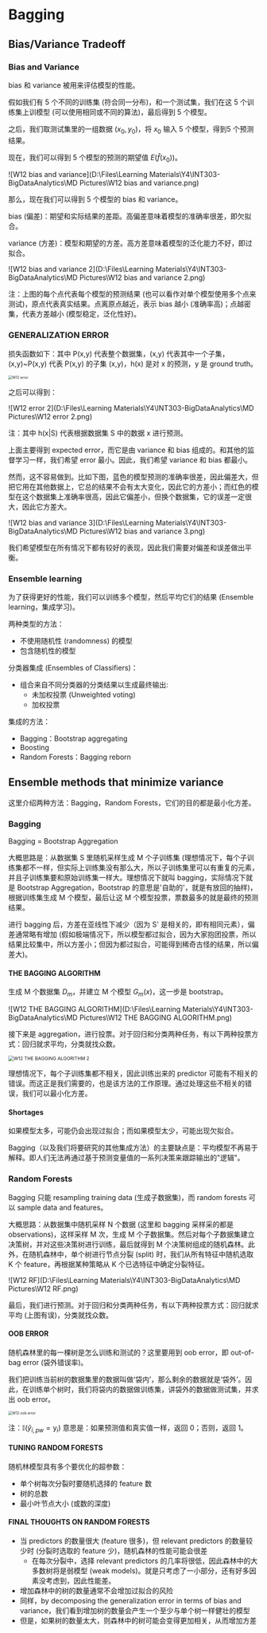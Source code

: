 # Bagging

## Bias/Variance Tradeoff

### Bias and Variance

bias 和 variance 被用来评估模型的性能。

假如我们有 5 个不同的训练集 (符合同一分布)，和一个测试集，我们在这 5 个训练集上训模型 (可以使用相同或不同的算法)，最后得到 5 个模型。

之后，我们取测试集里的一组数据 ($x_0, y_0$)，将 $x_0$ 输入 5 个模型，得到5 个预测结果。

现在，我们可以得到 5 个模型的预测的期望值 $E\left(\hat{f}\left(x_{0}\right)\right)$。

![W12 bias and variance](D:\Files\Learning Materials\Y4\INT303-BigDataAnalytics\MD Pictures\W12 bias and variance.png)

那么，现在我们可以得到 5 个模型的 bias 和 variance。

bias (偏差)：期望和实际结果的差距。高偏差意味着模型的准确率很差，即欠拟合。

variance (方差)：模型和期望的方差。高方差意味着模型的泛化能力不好，即过拟合。

![W12 bias and variance 2](D:\Files\Learning Materials\Y4\INT303-BigDataAnalytics\MD Pictures\W12 bias and variance 2.png)

注：上图的每个点代表每个模型的预测结果 (也可以看作对单个模型使用多个点来测试)，原点代表真实结果。点离原点越近，表示 bias 越小 (准确率高)；点越密集，代表方差越小 (模型稳定，泛化性好)。

### GENERALIZATION ERROR

损失函数如下：其中 P(x,y) 代表整个数据集，(x,y) 代表其中一个子集，(x,y)~P(x,y) 代表 P(x,y) 的子集 (x,y)，h(x) 是对 x 的预测，y 是 ground truth。

<img src="D:\Files\Learning Materials\Y4\INT303-BigDataAnalytics\MD Pictures\W12 error.png" alt="W12 error" style="zoom: 50%;" />

之后可以得到：

![W12 error 2](D:\Files\Learning Materials\Y4\INT303-BigDataAnalytics\MD Pictures\W12 error 2.png)

注：其中 h(x|S) 代表根据数据集 S 中的数据 x 进行预测。

上面主要得到 expected error，而它是由 variance 和 bias 组成的。和其他的监督学习一样，我们希望 error 最小。因此，我们希望 variance 和 bias 都最小。

然而，这不容易做到。比如下图，蓝色的模型预测的准确率很差，因此偏差大，但把它用在其他数据上，它总的结果不会有太大变化，因此它的方差小；而红色的模型在这个数据集上准确率很高，因此它偏差小，但换个数据集，它的误差一定很大，因此它方差大。

![W12 bias and variance 3](D:\Files\Learning Materials\Y4\INT303-BigDataAnalytics\MD Pictures\W12 bias and variance 3.png)

我们希望模型在所有情况下都有较好的表现，因此我们需要对偏差和误差做出平衡。

### Ensemble learning

为了获得更好的性能，我们可以训练多个模型，然后平均它们的结果 (Ensemble learning，集成学习)。

两种类型的方法：

* 不使用随机性 (randomness) 的模型
* 包含随机性的模型

分类器集成 (Ensembles of Classifiers)：

* 组合来自不同分类器的分类结果以生成最终输出:
  * 未加权投票 (Unweighted voting)
  * 加权投票

集成的方法：

* Bagging：Bootstrap aggregating
* Boosting
* Random Forests：Bagging reborn

## Ensemble methods that minimize variance

这里介绍两种方法：Bagging，Random Forests，它们的目的都是最小化方差。

### Bagging

Bagging = Bootstrap Aggregation

大概思路是：从数据集 S 里随机采样生成 M 个子训练集 (理想情况下，每个子训练集都不一样，但实际上训练集没有那么大，所以子训练集里可以有重复的元素，并且子训练集要和原始训练集一样大。理想情况下就叫 bagging，实际情况下就是 Bootstrap Aggregation，Bootstrap 的意思是'自助的'，就是有放回的抽样)，根据训练集生成 M 个模型，最后让这 M 个模型投票，票数最多的就是最终的预测结果。

进行 bagging 后，方差在亚线性下减少（因为 S' 是相关的，即有相同元素），偏差通常略有增加 (假如极端情况下，所以模型都过拟合，因为大家抱团投票，所以结果比较集中，所以方差小；但因为都过拟合，可能得到稀奇古怪的结果，所以偏差大)。

#### THE BAGGING ALGORITHM

生成 M 个数据集 $D_m$，并建立 M 个模型 $G_m(x)$，这一步是 bootstrap。

![W12 THE BAGGING ALGORITHM](D:\Files\Learning Materials\Y4\INT303-BigDataAnalytics\MD Pictures\W12 THE BAGGING ALGORITHM.png)

接下来是 aggregation，进行投票。对于回归和分类两种任务，有以下两种投票方式：回归就求平均，分类就找众数。

<img src="D:\Files\Learning Materials\Y4\INT303-BigDataAnalytics\MD Pictures\W12 THE BAGGING ALGORITHM 2.png" alt="W12 THE BAGGING ALGORITHM 2" style="zoom: 67%;" />

理想情况下，每个子训练集都不相关，因此训练出来的 predictor 可能有不相关的错误。而这正是我们需要的，也是该方法的工作原理。通过处理这些不相关的错误，我们可以最小化方差。

#### Shortages

如果模型太多，可能仍会出现过拟合；而如果模型太少，可能出现欠拟合。

Bagging（以及我们将要研究的其他集成方法）的主要缺点是：平均模型不再易于解释。即人们无法再通过基于预测变量值的一系列决策来跟踪输出的"逻辑"。

### Random Forests

Bagging 只能 resampling training data (生成子数据集)，而 random forests 可以 sample data and features。

大概思路：从数据集中随机采样 N 个数据 (这里和 bagging 采样采的都是 observations)，这样采样 M 次，生成 M 个子数据集。然后对每个子数据集建立决策树，并对这些决策树进行训练，最后就得到 M 个决策树组成的随机森林。此外，在随机森林中，单个树进行节点分裂 (split) 时，我们从所有特征中随机选取 K 个 feature，再根据某种策略从 K 个已选特征中确定分裂特征。

![W12 RF](D:\Files\Learning Materials\Y4\INT303-BigDataAnalytics\MD Pictures\W12 RF.png)

最后，我们进行预测。对于回归和分类两种任务，有以下两种投票方式：回归就求平均 (上图有误)，分类就找众数。

#### OOB ERROR

随机森林里的每一棵树是怎么训练和测试的？这里要用到 oob error，即 out-of-bag error (袋外错误率)。

我们把训练当前树的数据集里的数据叫做‘袋内’，那么剩余的数据就是‘袋外’。因此，在训练单个树时，我们将袋内的数据做训练集，讲袋外的数据做测试集，并求出 oob error。

<img src="D:\Files\Learning Materials\Y4\INT303-BigDataAnalytics\MD Pictures\W12 oob error.png" alt="W12 oob error" style="zoom: 50%;" />

注：$\mathbb{I}\left(\hat{y}_{i, p w}=\mathrm{y}_{\mathrm{i}}\right)$ 意思是：如果预测值和真实值一样，返回 0；否则，返回 1。

#### TUNING RANDOM FORESTS

随机林模型具有多个要优化的超参数：

* 单个树每次分裂时要随机选择的 feature 数
* 树的总数
* 最小叶节点大小 (或数的深度)

#### FINAL THOUGHTS ON RANDOM FORESTS

* 当 predictors 的数量很大 (feature 很多)，但 relevant predictors 的数量较少时 (分裂时选取的 feature 少)，随机森林的性能可能会很差
  * 在每次分裂中，选择 relevant predictors 的几率将很低，因此森林中的大多数树将是弱模型 (weak models)。就是只考虑了一小部分，还有好多因素没考虑到，因此性能差。
* 增加森林中的树的数量通常不会增加过拟合的风险
* 同样，by decomposing the generalization error in terms of
  bias and variance，我们看到增加树的数量会产生一个至少与单个树一样健壮的模型
* 但是，如果树的数量太大，则森林中的树可能会变得更加相关，从而增加方差

